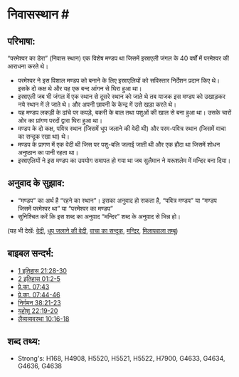 # निवासस्थान #

## परिभाषा: ##

“परमेश्वर का डेरा” (निवास स्थान) एक विशेष मण्डप था जिसमें इस्राएली जंगल के 40 वर्षों में परमेश्वर की आराधना करते थे।

* परमेश्वर ने इस विशाल मण्डप को बनाने के लिए इस्राएलियों को सविस्तार निर्देशन प्रदान किए थे। इसके दो कक्ष थे और यह एक बन्द आंगन से घिरा हुआ था।
* इस्राएली जब भी जंगल में एक स्थान से दूसरे स्थान को जाते थे तब याजक इस मण्डप को उखाड़कर नये स्थान में ले जाते थे। और अपनी छावनी के केन्द्र में उसे खड़ा करते थे।
* यह मण्डप लकड़ी के ढांचे पर कपड़े, बकरी के बाल तथा पशुओं की खाल से बना हुआ था। उसके चारों ओर का प्रांगण परदों द्वारा घिरा हुआ था।
* मण्डप के दो कक्ष, पवित्र स्थान (जिसमें धूप जलाने की वेदी थी) और परम-पवित्र स्थान (जिसमें वाचा का सन्दूक रखा था) थे।
* मण्डप के प्रागण में एक वेदी थी जिस पर पशु-बलि जलाई जाती थी और एक हौदा था जिसमें शोधन अनुष्ठान का पानी रहता था।
* इस्राएलियों ने इस मण्डप का उपयोग समापत हो गया था जब सुलैमान ने यरूशलेम में मन्दिर बना दिया।

## अनुवाद के सुझाव: ##

* “मण्डप” का अर्थ है “रहने का स्थान”। इसका अनुवाद हो सकता है, “पवित्र मण्डप” या “मण्डप जिसमें परमेश्वर था” या “परमेश्वर का मण्डप”
* सुनिश्चित करें कि इस शब्द का अनुवाद “मन्दिर” शब्द के अनुवाद से भिन्न हो।

(यह भी देखें: [वेदी](../kt/altar.md), [धूप जलाने की वेदी](../other/altarofincense.md), [वाचा का सन्दूक](../kt/arkofthecovenant.md), [मन्दिर](../kt/temple.md), [मिलापवाला तम्बू](../other/tentofmeeting.md))

## बाइबल सन्दर्भ: ##

* [1 इतिहास 21:28-30](rc://en/tn/help/1ch/21/28)
* [2 इतिहास 01:2-5](rc://en/tn/help/2ch/01/02)
* [प्रे.का. 07:43](rc://en/tn/help/act/07/43)
* [प्रे.का. 07:44-46](rc://en/tn/help/act/07/44)
* [निर्गमन 38:21-23](rc://en/tn/help/exo/38/21)
* [यहोशू 22:19-20](rc://en/tn/help/jos/22/19)
* [लैव्यव्यवस्था 10:16-18](rc://en/tn/help/lev/10/16)

## शब्द तथ्य: ##

* Strong's: H168, H4908, H5520, H5521, H5522, H7900, G4633, G4634, G4636, G4638
